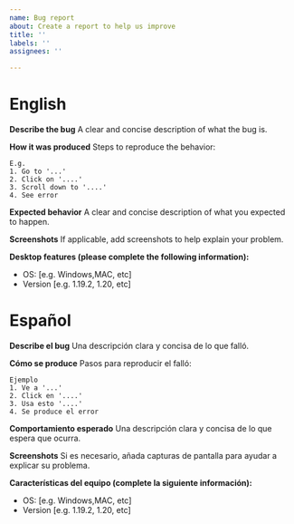 ```yaml
---
name: Bug report
about: Create a report to help us improve
title: ''
labels: ''
assignees: ''

---
```


# English

**Describe the bug**
A clear and concise description of what the bug is.

**How it was produced**
Steps to reproduce the behavior:
```
E.g.
1. Go to '...'
2. Click on '....'
3. Scroll down to '....'
4. See error
```

**Expected behavior**
A clear and concise description of what you expected to happen.

**Screenshots**
If applicable, add screenshots to help explain your problem.

**Desktop features (please complete the following information):**

 - OS: [e.g. Windows,MAC, etc]
 - Version [e.g. 1.19.2, 1.20, etc]

# Español

**Describe el bug**
Una descripción clara y concisa de lo que falló.

**Cómo se produce**
Pasos para reproducir el falló:
```
Ejemplo
1. Ve a '...'
2. Click en '....'
3. Usa esto '....'
4. Se produce el error
```

**Comportamiento esperado**
Una descripción clara y concisa de lo que espera que ocurra.

**Screenshots**
Si es necesario, añada capturas de pantalla para ayudar a explicar su problema.

**Características del equipo (complete la siguiente información):**
 - OS: [e.g. Windows,MAC, etc]
 - Version [e.g. 1.19.2, 1.20, etc]
